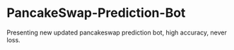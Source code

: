 # PancakeSwap-Prediction-Bot
Presenting new updated pancakeswap prediction bot, high accuracy, never loss. 
